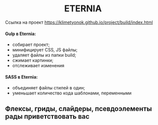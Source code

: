 <h1 align="center">
  ETERNIA
</h1>

Ссылка на проект https://klimetyonok.github.io/project/build/index.html

<p align="center">
<h4> Gulp в Eternia: </h4>

+ собирает проект;
+ минифицирует CSS, JS файлы;
+ удаляет файлы из папки build;
+ сжимает картинки;
+ отслеживает изменения
</p>

<p align="center">
<h4> SASS в Eternia: </h4>

+ объединяет файлы стилей в один;
+ уменьшает количество кода шаблонами, переменными
</p>
  
## Флексы, гриды, слайдеры, псевдоэлементы рады приветствовать вас ##
